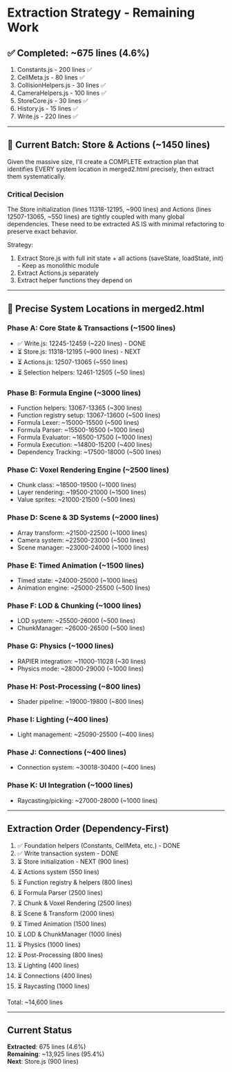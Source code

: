 # Extraction Strategy - Remaining Work

## ✅ Completed: ~675 lines (4.6%)

1. Constants.js - 200 lines ✅
2. CellMeta.js - 80 lines ✅
3. CollisionHelpers.js - 30 lines ✅
4. CameraHelpers.js - 100 lines ✅
5. StoreCore.js - 30 lines ✅
6. History.js - 15 lines ✅
7. Write.js - 220 lines ✅

---

## 🔄 Current Batch: Store & Actions (~1450 lines)

Given the massive size, I'll create a COMPLETE extraction plan that identifies EVERY system location in merged2.html precisely, then extract them systematically.

### Critical Decision
The Store initialization (lines 11318-12195, ~900 lines) and Actions (lines 12507-13065, ~550 lines) are tightly coupled with many global dependencies. These need to be extracted AS IS with minimal refactoring to preserve exact behavior.

Strategy:
1. Extract Store.js with full init state + all actions (saveState, loadState, init) - Keep as monolithic module
2. Extract Actions.js separately
3. Extract helper functions they depend on

---

## 📍 Precise System Locations in merged2.html

### Phase A: Core State & Transactions (~1500 lines)
- ✅ Write.js: 12245-12459 (~220 lines) - DONE
- ⏳ Store.js: 11318-12195 (~900 lines) - NEXT
- ⏳ Actions.js: 12507-13065 (~550 lines)
- ⏳ Selection helpers: 12461-12505 (~50 lines)

### Phase B: Formula Engine (~3000 lines)
- Function helpers: 13067-13365 (~300 lines)
- Function registry setup: 13067-13600 (~500 lines)
- Formula Lexer: ~15000-15500 (~500 lines)
- Formula Parser: ~15500-16500 (~1000 lines)
- Formula Evaluator: ~16500-17500 (~1000 lines)
- Formula Execution: ~14800-15200 (~400 lines)
- Dependency Tracking: ~17500-18000 (~500 lines)

### Phase C: Voxel Rendering Engine (~2500 lines)
- Chunk class: ~18500-19500 (~1000 lines)
- Layer rendering: ~19500-21000 (~1500 lines)
- Value sprites: ~21000-21500 (~500 lines)

### Phase D: Scene & 3D Systems (~2000 lines)
- Array transform: ~21500-22500 (~1000 lines)
- Camera system: ~22500-23000 (~500 lines)
- Scene manager: ~23000-24000 (~1000 lines)

### Phase E: Timed Animation (~1500 lines)
- Timed state: ~24000-25000 (~1000 lines)
- Animation engine: ~25000-25500 (~500 lines)

### Phase F: LOD & Chunking (~1000 lines)
- LOD system: ~25500-26000 (~500 lines)
- ChunkManager: ~26000-26500 (~500 lines)

### Phase G: Physics (~1000 lines)
- RAPIER integration: ~11000-11028 (~30 lines)
- Physics mode: ~28000-29000 (~1000 lines)

### Phase H: Post-Processing (~800 lines)
- Shader pipeline: ~19000-19800 (~800 lines)

### Phase I: Lighting (~400 lines)
- Light management: ~25090-25500 (~400 lines)

### Phase J: Connections (~400 lines)
- Connection system: ~30018-30400 (~400 lines)

### Phase K: UI Integration (~1000 lines)
- Raycasting/picking: ~27000-28000 (~1000 lines)

---

## Extraction Order (Dependency-First)

1. ✅ Foundation helpers (Constants, CellMeta, etc.) - DONE
2. ✅ Write transaction system - DONE
3. ⏳ Store initialization - NEXT (900 lines)
4. ⏳ Actions system (550 lines)
5. ⏳ Function registry & helpers (800 lines)
6. ⏳ Formula Parser (2500 lines)
7. ⏳ Chunk & Voxel Rendering (2500 lines)
8. ⏳ Scene & Transform (2000 lines)
9. ⏳ Timed Animation (1500 lines)
10. ⏳ LOD & ChunkManager (1000 lines)
11. ⏳ Physics (1000 lines)
12. ⏳ Post-Processing (800 lines)
13. ⏳ Lighting (400 lines)
14. ⏳ Connections (400 lines)
15. ⏳ Raycasting (1000 lines)

Total: ~14,600 lines

---

## Current Status
**Extracted**: 675 lines (4.6%)  
**Remaining**: ~13,925 lines (95.4%)  
**Next**: Store.js (900 lines)

